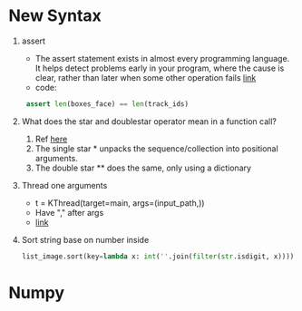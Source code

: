 # New Syntax
1. assert
    + The assert statement exists in almost every programming language. It helps detect problems early in your program, where the cause is clear, rather than later when some other operation fails
        [link](https://stackoverflow.com/questions/5142418/what-is-the-use-of-assert-in-python)
    + code:
   ```python
    assert len(boxes_face) == len(track_ids)
    ```
   
2. What does the star and doublestar operator mean in a function call?
   1. Ref [here](https://stackoverflow.com/questions/2921847/what-does-the-star-and-doublestar-operator-mean-in-a-function-call)
   2. The single star * unpacks the sequence/collection into positional arguments.
   3. The double star ** does the same, only using a dictionary
2. Thread one arguments
    + t = KThread(target=main, args=(input_path,))
    + Have "," after args
    + [link](https://stackoverflow.com/questions/37116721/typeerror-in-threading-function-takes-x-positional-argument-but-y-were-given)
3. Sort string base on number inside
    ```python
    list_image.sort(key=lambda x: int(''.join(filter(str.isdigit, x))))
    ```
# Numpy 
